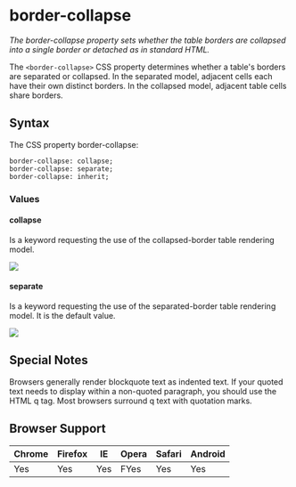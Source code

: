 # border-collapse

*The border-collapse property sets whether the table borders are collapsed into a single border or detached as in standard HTML.*  

The `<border-collapse>` CSS property determines whether a table's borders are separated or collapsed. In the separated model, adjacent cells each have their own distinct borders. In the collapsed model, adjacent table cells share borders.

## Syntax  

The CSS property border-collapse:  

`border-collapse: collapse;`  
`border-collapse: separate;`  
`border-collapse: inherit;`  

### Values

#### collapse
Is a keyword requesting the use of the collapsed-border table rendering model.

![](http://i.imgur.com/j9E0g5t.png)  

#### separate
Is a keyword requesting the use of the separated-border table rendering model. It is the default value.


![](http://i.imgur.com/iBvGpXB.png)  


## Special Notes

Browsers generally render blockquote text as indented text. If your quoted text needs to display within a non-quoted paragraph, you should use the HTML q tag. Most browsers surround q text with quotation marks.  

## Browser Support   

| Chrome | Firefox  | IE | Opera | Safari | Android |
|---|--|--|----|----|---|
| Yes | Yes | Yes |FYes |Yes |Yes |

